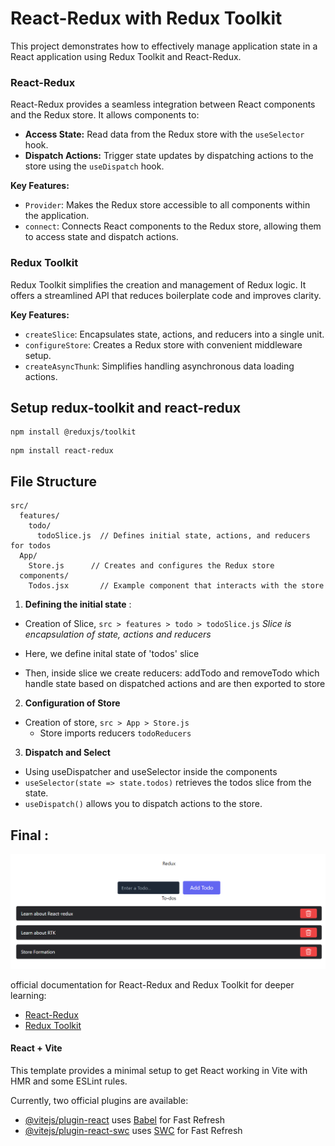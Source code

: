 # React-Redux with Redux Toolkit
This project demonstrates how to effectively manage application state in a React application using Redux Toolkit and React-Redux.

### React-Redux

React-Redux provides a seamless integration between React components and the Redux store. It allows components to:

- **Access State:** Read data from the Redux store with the `useSelector` hook.
- **Dispatch Actions:** Trigger state updates by dispatching actions to the store using the `useDispatch` hook.

**Key Features:**

- `Provider`: Makes the Redux store accessible to all components within the application.
- `connect`: Connects React components to the Redux store, allowing them to access state and dispatch actions.

### Redux Toolkit

Redux Toolkit simplifies the creation and management of Redux logic. It offers a streamlined API that reduces boilerplate code and improves clarity.

**Key Features:**

- `createSlice`: Encapsulates state, actions, and reducers into a single unit.
- `configureStore`: Creates a Redux store with convenient middleware setup.
- `createAsyncThunk`: Simplifies handling asynchronous data loading actions.


## Setup redux-toolkit and react-redux 
```
npm install @reduxjs/toolkit
```

```
npm install react-redux
```

##  File Structure 
```
src/
  features/
    todo/
      todoSlice.js  // Defines initial state, actions, and reducers for todos
  App/
    Store.js      // Creates and configures the Redux store
  components/
    Todos.jsx       // Example component that interacts with the store
```

1. **Defining the initial state** :
- Creation of Slice, `src > features > todo > todoSlice.js`
_Slice is encapsulation of state, actions and reducers_

- Here, we define inital state of 'todos' slice 
- Then, inside slice we create reducers: addTodo and removeTodo which handle state based on dispatched actions and are then exported to store

2. **Configuration of Store**
- Creation of store, `src > App > Store.js`
    - Store imports reducers `todoReducers`

3. **Dispatch and Select**
- Using useDispatcher and useSelector inside the components 
- `useSelector(state => state.todos)` retrieves the todos slice from the state.
- `useDispatch()` allows you to dispatch actions to the store.

## Final :
![](./src/assets/app_final.png)

official documentation for React-Redux and Redux Toolkit for deeper learning:

- [React-Redux](https://react-redux.js.org/) 
- [Redux Toolkit](https://redux-toolkit.js.org/)

#### React + Vite

This template provides a minimal setup to get React working in Vite with HMR and some ESLint rules.

Currently, two official plugins are available:

- [@vitejs/plugin-react](https://github.com/vitejs/vite-plugin-react/blob/main/packages/plugin-react/README.md) uses [Babel](https://babeljs.io/) for Fast Refresh
- [@vitejs/plugin-react-swc](https://github.com/vitejs/vite-plugin-react-swc) uses [SWC](https://swc.rs/) for Fast Refresh
